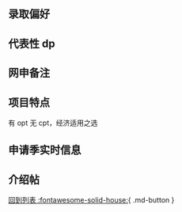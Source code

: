 ## 录取偏好

## 代表性 dp

## 网申备注

## 项目特点

有 opt 无 cpt，经济适用之选

## 申请季实时信息

## 介绍帖

[回到列表 :fontawesome-solid-house:](grade.md){ .md-button }
